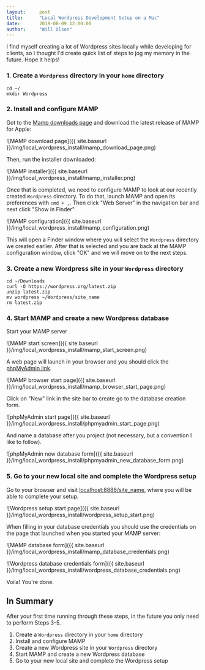 ```yaml
---
layout:     post
title:      "Local Wordpress Development Setup on a Mac"
date:       2018-08-09 12:00:00
author:     "Will Olson"
---
```


I find myself creating a lot of Wordpress sites locally while developing for clients, so I thought I'd create quick list of steps to jog my memory in the future. Hope it helps!

### 1. Create a `Wordpress` directory in your `home` directory

```shell
cd ~/
mkdir Wordpress
```

### 2. Install and configure MAMP

Got to the [Mamp downloads page](https://www.mamp.info/en/downloads/) and download the latest release of MAMP for Apple:

![MAMP download page]({{ site.baseurl }}/img/local_wordpress_install/mamp_download_page.png)

Then, run the installer downloaded:

![MAMP installer]({{ site.baseurl }}/img/local_wordpress_install/mamp_installer.png)

Once that is completed, we need to configure MAMP to look at our recently created `Wordpress` directory. To do that, launch MAMP and open its preferences with `cmd + ,`. Then click "Web Server" in the navigation bar and next click "Show in Finder".

![MAMP configuration]({{ site.baseurl }}/img/local_wordpress_install/mamp_configuration.png)

This will open a Finder window where you will select the `Wordpress` directory we created earlier. After that is selected and you are back at the MAMP configuration window, click "OK" and we will move on to the next steps.

### 3. Create a new Wordpress site in your `Wordpress` directory

```shell
cd ~/Downloads
curl -O https://wordpress.org/latest.zip
unzip latest.zip
mv wordpress ~/Wordpress/site_name
rm latest.zip
```

### 4. Start MAMP and create a new Wordpress database

Start your MAMP server

![MAMP start screen]({{ site.baseurl }}/img/local_wordpress_install/mamp_start_screen.png)

A web page will launch in your browser and you should click the [phpMyAdmin link](http://localhost:8888/MAMP/phpmyadmin.php?lang=en).

![MAMP browser start page]({{ site.baseurl }}/img/local_wordpress_install/mamp_browser_start_page.png)

Click on "New" link in the site bar to create go to the database creation form.

![phpMyAdmin start page]({{ site.baseurl }}/img/local_wordpress_install/phpmyadmin_start_page.png)

And name a database after you project (not necessary, but a convention I like to follow).

![phpMyAdmin new database form]({{ site.baseurl }}/img/local_wordpress_install/phpmyadmin_new_database_form.png)

### 5. Go to your new local site and complete the Wordpress setup

Go to your browser and visit [localhost:8888/site_name](localhost:8888/site_name), where you will be able to complete your setup.

![Wordpress setup start page]({{ site.baseurl }}/img/local_wordpress_install/wordpress_setup_start.png)

When filling in your database credentials you should use the credentials on the page that launched when you started your MAMP server:

![MAMP database form]({{ site.baseurl }}/img/local_wordpress_install/mamp_database_credentials.png)

![Wordpress database credentials form]({{ site.baseurl }}/img/local_wordpress_install/wordpress_database_credentials.png)

Voila! You're done.

## In Summary

After your first time running through these steps, in the future you only need to perform Steps 3-5.

1. Create a `Wordpress` directory in your `home` directory
2. Install and configure MAMP
3. Create a new Wordpress site in your `Wordpress` directory
4. Start MAMP and create a new Wordpress database
5. Go to your new local site and complete the Wordpress setup
